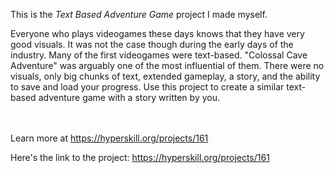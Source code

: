 This is the *Text Based Adventure Game* project I made myself.


<p>Everyone who plays videogames these days knows that they have very good visuals. It was not the case though during the early days of the industry. Many of the first videogames were text-based. "Colossal Cave Adventure" was arguably one of the most influential of them. There were no visuals, only big chunks of text, extended gameplay, a story, and the ability to save and load your progress. Use this project to create a similar text-based adventure game with a story written by you.</p><br/><br/>Learn more at <a href="https://hyperskill.org/projects/161?utm_source=ide&utm_medium=ide&utm_campaign=ide&utm_content=project-card">https://hyperskill.org/projects/161</a>

Here's the link to the project: https://hyperskill.org/projects/161
